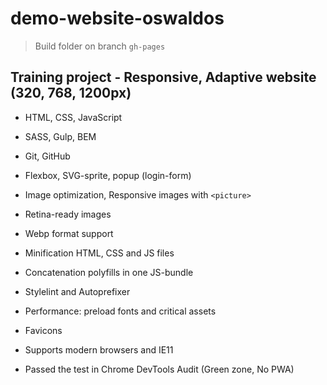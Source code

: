 # demo-website-oswaldos

> Build folder on branch `gh-pages`

## Training project - Responsive, Adaptive website (320, 768, 1200px)

- HTML, CSS, JavaScript

- SASS, Gulp, BEM

- Git, GitHub

- Flexbox, SVG-sprite, popup (login-form)

- Image optimization, Responsive images with `<picture>`

- Retina-ready images

- Webp format support

- Minification HTML, CSS and JS files

- Concatenation polyfills in one JS-bundle

- Stylelint and Autoprefixer

- Performance: preload fonts and critical assets

- Favicons

- Supports modern browsers and IE11

- Passed the test in Chrome DevTools Audit (Green zone, No PWA)
